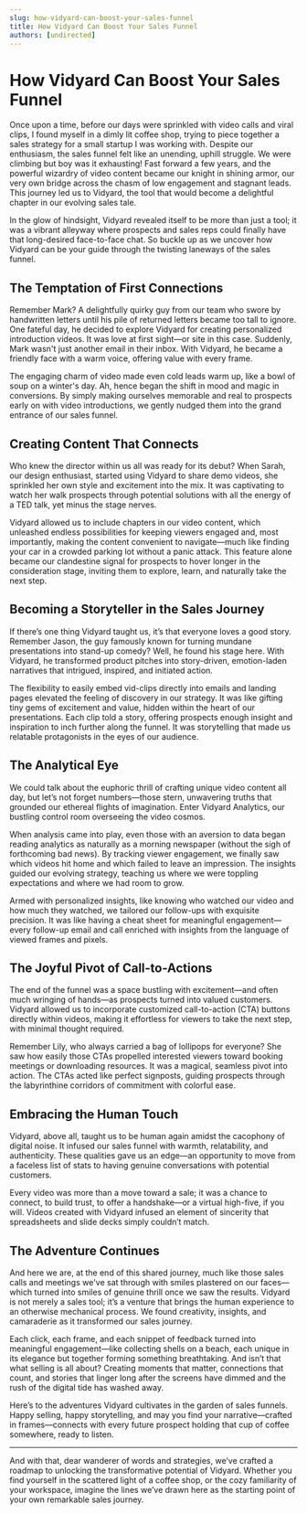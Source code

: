 ```yaml
---
slug: how-vidyard-can-boost-your-sales-funnel
title: How Vidyard Can Boost Your Sales Funnel
authors: [undirected]
---
```



# How Vidyard Can Boost Your Sales Funnel

Once upon a time, before our days were sprinkled with video calls and viral clips, I found myself in a dimly lit coffee shop, trying to piece together a sales strategy for a small startup I was working with. Despite our enthusiasm, the sales funnel felt like an unending, uphill struggle. We were climbing but boy was it exhausting! Fast forward a few years, and the powerful wizardry of video content became our knight in shining armor, our very own bridge across the chasm of low engagement and stagnant leads. This journey led us to Vidyard, the tool that would become a delightful chapter in our evolving sales tale.

In the glow of hindsight, Vidyard revealed itself to be more than just a tool; it was a vibrant alleyway where prospects and sales reps could finally have that long-desired face-to-face chat. So buckle up as we uncover how Vidyard can be your guide through the twisting laneways of the sales funnel.

## The Temptation of First Connections

Remember Mark? A delightfully quirky guy from our team who swore by handwritten letters until his pile of returned letters became too tall to ignore. One fateful day, he decided to explore Vidyard for creating personalized introduction videos. It was love at first sight—or site in this case. Suddenly, Mark wasn't just another email in their inbox. With Vidyard, he became a friendly face with a warm voice, offering value with every frame.

The engaging charm of video made even cold leads warm up, like a bowl of soup on a winter's day. Ah, hence began the shift in mood and magic in conversions. By simply making ourselves memorable and real to prospects early on with video introductions, we gently nudged them into the grand entrance of our sales funnel.

## Creating Content That Connects

Who knew the director within us all was ready for its debut? When Sarah, our design enthusiast, started using Vidyard to share demo videos, she sprinkled her own style and excitement into the mix. It was captivating to watch her walk prospects through potential solutions with all the energy of a TED talk, yet minus the stage nerves.

Vidyard allowed us to include chapters in our video content, which unleashed endless possibilities for keeping viewers engaged and, most importantly, making the content convenient to navigate—much like finding your car in a crowded parking lot without a panic attack. This feature alone became our clandestine signal for prospects to hover longer in the consideration stage, inviting them to explore, learn, and naturally take the next step.

## Becoming a Storyteller in the Sales Journey

If there’s one thing Vidyard taught us, it’s that everyone loves a good story. Remember Jason, the guy famously known for turning mundane presentations into stand-up comedy? Well, he found his stage here. With Vidyard, he transformed product pitches into story-driven, emotion-laden narratives that intrigued, inspired, and initiated action.

The flexibility to easily embed vid-clips directly into emails and landing pages elevated the feeling of discovery in our strategy. It was like gifting tiny gems of excitement and value, hidden within the heart of our presentations. Each clip told a story, offering prospects enough insight and inspiration to inch further along the funnel. It was storytelling that made us relatable protagonists in the eyes of our audience.

## The Analytical Eye

We could talk about the euphoric thrill of crafting unique video content all day, but let’s not forget numbers—those stern, unwavering truths that grounded our ethereal flights of imagination. Enter Vidyard Analytics, our bustling control room overseeing the video cosmos.

When analysis came into play, even those with an aversion to data began reading analytics as naturally as a morning newspaper (without the sigh of forthcoming bad news). By tracking viewer engagement, we finally saw which videos hit home and which failed to leave an impression. The insights guided our evolving strategy, teaching us where we were toppling expectations and where we had room to grow.

Armed with personalized insights, like knowing who watched our video and how much they watched, we tailored our follow-ups with exquisite precision. It was like having a cheat sheet for meaningful engagement—every follow-up email and call enriched with insights from the language of viewed frames and pixels.

## The Joyful Pivot of Call-to-Actions

The end of the funnel was a space bustling with excitement—and often much wringing of hands—as prospects turned into valued customers. Vidyard allowed us to incorporate customized call-to-action (CTA) buttons directly within videos, making it effortless for viewers to take the next step, with minimal thought required.

Remember Lily, who always carried a bag of lollipops for everyone? She saw how easily those CTAs propelled interested viewers toward booking meetings or downloading resources. It was a magical, seamless pivot into action. The CTAs acted like perfect signposts, guiding prospects through the labyrinthine corridors of commitment with colorful ease.

## Embracing the Human Touch

Vidyard, above all, taught us to be human again amidst the cacophony of digital noise. It infused our sales funnel with warmth, relatability, and authenticity. These qualities gave us an edge—an opportunity to move from a faceless list of stats to having genuine conversations with potential customers.

Every video was more than a move toward a sale; it was a chance to connect, to build trust, to offer a handshake—or a virtual high-five, if you will. Videos created with Vidyard infused an element of sincerity that spreadsheets and slide decks simply couldn’t match.

## The Adventure Continues

And here we are, at the end of this shared journey, much like those sales calls and meetings we've sat through with smiles plastered on our faces—which turned into smiles of genuine thrill once we saw the results. Vidyard is not merely a sales tool; it’s a venture that brings the human experience to an otherwise mechanical process. We found creativity, insights, and camaraderie as it transformed our sales journey.

Each click, each frame, and each snippet of feedback turned into meaningful engagement—like collecting shells on a beach, each unique in its elegance but together forming something breathtaking. And isn’t that what selling is all about? Creating moments that matter, connections that count, and stories that linger long after the screens have dimmed and the rush of the digital tide has washed away.

Here’s to the adventures Vidyard cultivates in the garden of sales funnels. Happy selling, happy storytelling, and may you find your narrative—crafted in frames—connects with every future prospect holding that cup of coffee somewhere, ready to listen.

---

And with that, dear wanderer of words and strategies, we’ve crafted a roadmap to unlocking the transformative potential of Vidyard. Whether you find yourself in the scattered light of a coffee shop, or the cozy familiarity of your workspace, imagine the lines we’ve drawn here as the starting point of your own remarkable sales journey.